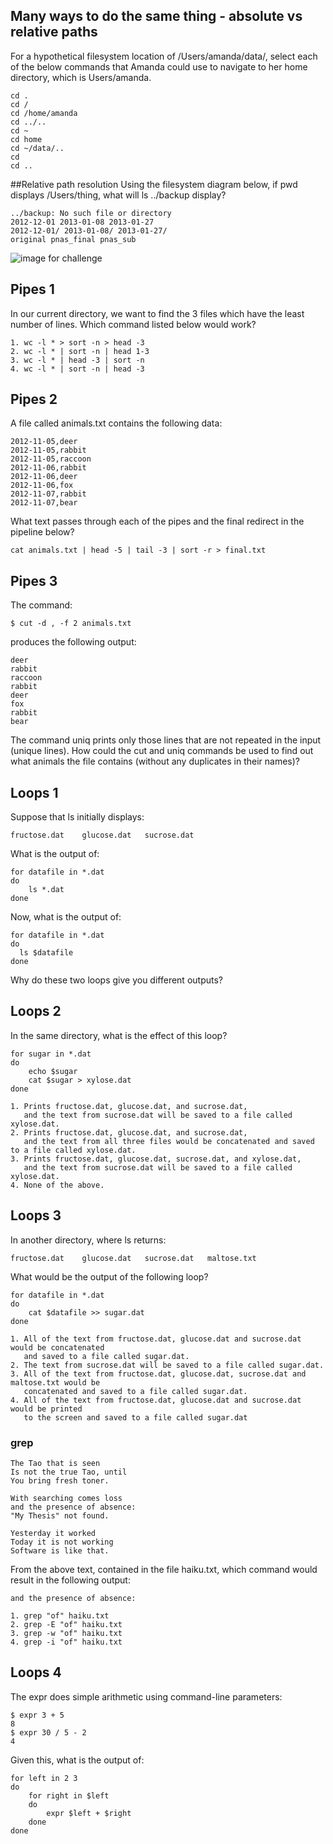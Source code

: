 ## Many ways to do the same thing - absolute vs relative paths
For a hypothetical filesystem location of /Users/amanda/data/, select each of the below commands that Amanda could use to navigate to her home directory, which is Users/amanda.
```
cd .
cd /
cd /home/amanda
cd ../..
cd ~
cd home
cd ~/data/..
cd
cd ..
```
##Relative path resolution
Using the filesystem diagram below, if pwd displays /Users/thing, what will ls ../backup display?
```
../backup: No such file or directory
2012-12-01 2013-01-08 2013-01-27
2012-12-01/ 2013-01-08/ 2013-01-27/
original pnas_final pnas_sub
```


![image for challenge](https://github.com/swcarpentry/shell-novice/blob/gh-pages/fig/filesystem-challenge.svg)
## Pipes 1

In our current directory, we want to find the 3 files which have the least number of lines. Which command listed below would work?
```
1. wc -l * > sort -n > head -3
2. wc -l * | sort -n | head 1-3
3. wc -l * | head -3 | sort -n
4. wc -l * | sort -n | head -3
```

## Pipes 2

A file called animals.txt contains the following data:
```
2012-11-05,deer
2012-11-05,rabbit
2012-11-05,raccoon
2012-11-06,rabbit
2012-11-06,deer
2012-11-06,fox
2012-11-07,rabbit
2012-11-07,bear
```
What text passes through each of the pipes and the final redirect in the pipeline below?
```
cat animals.txt | head -5 | tail -3 | sort -r > final.txt
```

## Pipes 3

The command:
```
$ cut -d , -f 2 animals.txt
```
produces the following output:
```
deer
rabbit
raccoon
rabbit
deer
fox
rabbit
bear
```
The command uniq prints only those lines that are not repeated in the input (unique lines). How could the cut and uniq commands be used to find out what animals the file contains (without any duplicates in their names)?

## Loops 1
Suppose that ls initially displays:
```
fructose.dat    glucose.dat   sucrose.dat
```
What is the output of:
```
for datafile in *.dat
do
    ls *.dat
done
```
Now, what is the output of:
```
for datafile in *.dat
do
  ls $datafile
done
```
Why do these two loops give you different outputs?

## Loops 2

In the same directory, what is the effect of this loop?
```
for sugar in *.dat
do
    echo $sugar
    cat $sugar > xylose.dat
done
```
```
1. Prints fructose.dat, glucose.dat, and sucrose.dat,
   and the text from sucrose.dat will be saved to a file called xylose.dat.
2. Prints fructose.dat, glucose.dat, and sucrose.dat,
   and the text from all three files would be concatenated and saved to a file called xylose.dat.
3. Prints fructose.dat, glucose.dat, sucrose.dat, and xylose.dat,
   and the text from sucrose.dat will be saved to a file called xylose.dat.
4. None of the above.
```

## Loops 3
In another directory, where ls returns:
```
fructose.dat    glucose.dat   sucrose.dat   maltose.txt
```
What would be the output of the following loop?
```
for datafile in *.dat
do
    cat $datafile >> sugar.dat
done
```
```
1. All of the text from fructose.dat, glucose.dat and sucrose.dat would be concatenated
   and saved to a file called sugar.dat.
2. The text from sucrose.dat will be saved to a file called sugar.dat.
3. All of the text from fructose.dat, glucose.dat, sucrose.dat and maltose.txt would be
   concatenated and saved to a file called sugar.dat.
4. All of the text from fructose.dat, glucose.dat and sucrose.dat would be printed
   to the screen and saved to a file called sugar.dat
```

### grep
```
The Tao that is seen
Is not the true Tao, until
You bring fresh toner.

With searching comes loss
and the presence of absence:
"My Thesis" not found.

Yesterday it worked
Today it is not working
Software is like that.
```
From the above text, contained in the file haiku.txt, which command would result in the following output:
```
and the presence of absence:
```
```
1. grep "of" haiku.txt
2. grep -E "of" haiku.txt
3. grep -w "of" haiku.txt
4. grep -i "of" haiku.txt
```

## Loops 4

The expr does simple arithmetic using command-line parameters:
```
$ expr 3 + 5
8
$ expr 30 / 5 - 2
4
```
Given this, what is the output of:
```
for left in 2 3
do
    for right in $left
    do
        expr $left + $right
    done
done
```

